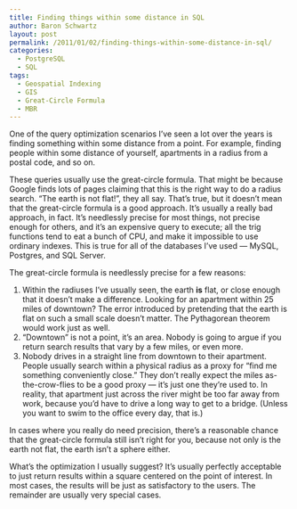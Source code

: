 ```yaml
---
title: Finding things within some distance in SQL
author: Baron Schwartz
layout: post
permalink: /2011/01/02/finding-things-within-some-distance-in-sql/
categories:
  - PostgreSQL
  - SQL
tags:
  - Geospatial Indexing
  - GIS
  - Great-Circle Formula
  - MBR
---
```

One of the query optimization scenarios I&#8217;ve seen a lot over the years is finding something within some distance from a point. For example, finding people within some distance of yourself, apartments in a radius from a postal code, and so on.

These queries usually use the great-circle formula. That might be because Google finds lots of pages claiming that this is the right way to do a radius search. &#8220;The earth is not flat!&#8221;, they all say. That&#8217;s true, but it doesn&#8217;t mean that the great-circle formula is a good approach. It&#8217;s usually a really bad approach, in fact. It&#8217;s needlessly precise for most things, not precise enough for others, and it&#8217;s an expensive query to execute; all the trig functions tend to eat a bunch of CPU, and make it impossible to use ordinary indexes. This is true for all of the databases I&#8217;ve used &#8212; MySQL, Postgres, and SQL Server.

The great-circle formula is needlessly precise for a few reasons:

1.  Within the radiuses I&#8217;ve usually seen, the earth **is** flat, or close enough that it doesn&#8217;t make a difference. Looking for an apartment within 25 miles of downtown? The error introduced by pretending that the earth is flat on such a small scale doesn&#8217;t matter. The Pythagorean theorem would work just as well.
2.  &#8220;Downtown&#8221; is not a point, it&#8217;s an area. Nobody is going to argue if you return search results that vary by a few miles, or even more.
3.  Nobody drives in a straight line from downtown to their apartment. People usually search within a physical radius as a proxy for &#8220;find me something conveniently close.&#8221; They don&#8217;t really expect the miles as-the-crow-flies to be a good proxy &#8212; it&#8217;s just one they&#8217;re used to. In reality, that apartment just across the river might be too far away from work, because you&#8217;d have to drive a long way to get to a bridge. (Unless you want to swim to the office every day, that is.)

In cases where you really do need precision, there&#8217;s a reasonable chance that the great-circle formula still isn&#8217;t right for you, because not only is the earth not flat, the earth isn&#8217;t a sphere either.

What&#8217;s the optimization I usually suggest? It&#8217;s usually perfectly acceptable to just return results within a square centered on the point of interest. In most cases, the results will be just as satisfactory to the users. The remainder are usually very special cases.